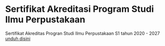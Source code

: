 # Sertifikat Akreditasi Program Studi Ilmu Perpustakaan

Sertifikat Akreditas Progran Studi Ilmu Perpustakaan S1 tahun 2020 - 2027 [unduh disini](https://drive.google.com/file/d/1y7otrzS09IjPb8DWRKH8a_9z18cdsCA8/view)
